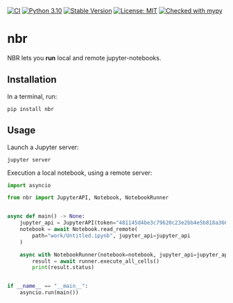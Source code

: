 [![CI](https://github.com/zhivykh/nbr/workflows/CI/badge.svg)](https://github.com/zhivykh/nbr/actions/workflows/main.yml) [![Python 3.10](https://img.shields.io/badge/python-3.10-blue.svg)](https://www.python.org/downloads/release/python-3100/) [![Stable Version](https://img.shields.io/pypi/v/nbr?color=blue)](https://pypi.org/project/nbr/) [![License: MIT](https://img.shields.io/badge/License-MIT-yellow.svg)](https://opensource.org/licenses/MIT) [![Checked with mypy](http://www.mypy-lang.org/static/mypy_badge.svg)](http://mypy-lang.org/)

# nbr
NBR lets you **run** local and remote jupyter-notebooks.

## Installation
In a terminal, run:
```
pip install nbr
```

## Usage

Launch a Jupyter server:
```
jupyter server
```

Execution a local notebook, using a remote server:


```python
import asyncio

from nbr import JupyterAPI, Notebook, NotebookRunner


async def main() -> None:
    jupyter_api = JupyterAPI(token="481145d4be3c79620c23e2bb4e5b818a3669c4e88ea75c35")
    notebook = await Notebook.read_remote(
        path="work/Untitled.ipynb", jupyter_api=jupyter_api
    )

    async with NotebookRunner(notebook=notebook, jupyter_api=jupyter_api) as runner:
        result = await runner.execute_all_cells()
        print(result.status)


if __name__ == "__main__":
    asyncio.run(main())
```